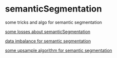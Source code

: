 # semanticSegmentation
some tricks and algo for semantic segmentation

[some losses about semanticSegmentation](./tips/loss.md)

[data imbalance for semantic segmentation](./tips/imbalance.md)

[some upsample algorithm for semantic segmentation](./tips/upsample.md)
